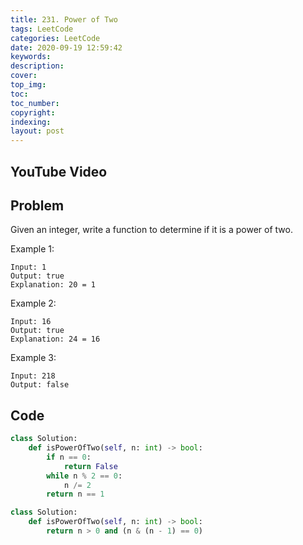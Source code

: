 ```yaml
---
title: 231. Power of Two
tags: LeetCode
categories: LeetCode
date: 2020-09-19 12:59:42
keywords:
description:
cover:
top_img:
toc:
toc_number:
copyright:
indexing:
layout: post
---
```


## YouTube Video

## Problem

Given an integer, write a function to determine if it is a power of two.

Example 1:

```
Input: 1
Output: true
Explanation: 20 = 1
```

Example 2:

```
Input: 16
Output: true
Explanation: 24 = 16
```

Example 3:

```
Input: 218
Output: false
```

## Code

```python
class Solution:
    def isPowerOfTwo(self, n: int) -> bool:
        if n == 0:
            return False
        while n % 2 == 0:
            n /= 2
        return n == 1
```

```python
class Solution:
    def isPowerOfTwo(self, n: int) -> bool:
        return n > 0 and (n & (n - 1) == 0)
```
